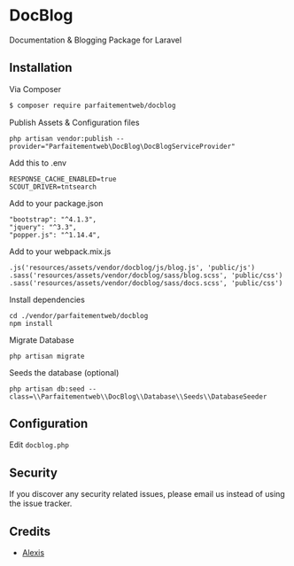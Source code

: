 # DocBlog

Documentation & Blogging Package for Laravel

## Installation

Via Composer

``` bash
$ composer require parfaitementweb/docblog
```

Publish Assets & Configuration files

```
php artisan vendor:publish --provider="Parfaitementweb\DocBlog\DocBlogServiceProvider"
```

Add this to .env
```
RESPONSE_CACHE_ENABLED=true
SCOUT_DRIVER=tntsearch
```

Add to your package.json

    "bootstrap": "^4.1.3",
    "jquery": "^3.3",
    "popper.js": "^1.14.4",

Add to your webpack.mix.js

```
.js('resources/assets/vendor/docblog/js/blog.js', 'public/js')
.sass('resources/assets/vendor/docblog/sass/blog.scss', 'public/css')
.sass('resources/assets/vendor/docblog/sass/docs.scss', 'public/css')
```

Install dependencies

```
cd ./vendor/parfaitementweb/docblog
npm install
```

Migrate Database

```
php artisan migrate
```

Seeds the database (optional)
```
php artisan db:seed --class=\\Parfaitementweb\\DocBlog\\Database\\Seeds\\DatabaseSeeder
```

## Configuration

Edit `docblog.php`

## Security

If you discover any security related issues, please email us instead of using the issue tracker.

## Credits

- [Alexis][link-author]

[ico-version]: https://img.shields.io/packagist/v/parfaitementweb/docblog.svg?style=flat-square
[ico-downloads]: https://img.shields.io/packagist/dt/parfaitementweb/docblog.svg?style=flat-square
[ico-travis]: https://img.shields.io/travis/parfaitementweb/docblog/master.svg?style=flat-square
[ico-styleci]: https://styleci.io/repos/12345678/shield

[link-packagist]: https://packagist.org/packages/parfaitementweb/docblog
[link-downloads]: https://packagist.org/packages/parfaitementweb/docblog
[link-travis]: https://travis-ci.org/parfaitementweb/docblog
[link-styleci]: https://styleci.io/repos/12345678
[link-author]: https://github.com/parfaitementweb
[link-contributors]: ../../contributors]